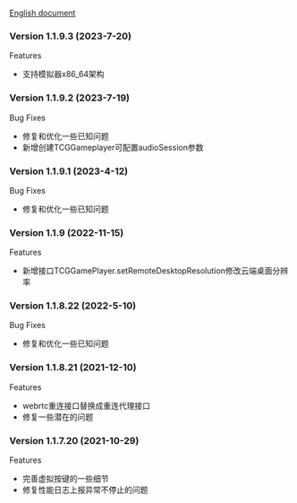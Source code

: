 [English document](Release_Notes_EN-US.md)
### Version 1.1.9.3 (2023-7-20)
Features
- 支持模拟器x86_64架构
### Version 1.1.9.2 (2023-7-19)
Bug Fixes
- 修复和优化一些已知问题
- 新增创建TCGGameplayer可配置audioSession参数
### Version 1.1.9.1 (2023-4-12)
Bug Fixes
- 修复和优化一些已知问题

### Version 1.1.9 (2022-11-15)
Features
- 新增接口TCGGamePlayer.setRemoteDesktopResolution修改云端桌面分辨率

### Version 1.1.8.22 (2022-5-10)
Bug Fixes
- 修复和优化一些已知问题

### Version 1.1.8.21 (2021-12-10)
Features
- webrtc重连接口替换成重连代理接口
- 修复一些潜在的问题

### Version 1.1.7.20 (2021-10-29)
Features
- 完善虚拟按键的一些细节
- 修复性能日志上报异常不停止的问题

